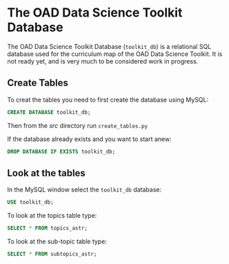 # The OAD Data Science Toolkit Database 

The OAD Data Science Toolkit Database (```toolkit_db```) is a relational SQL database used for the curriculum map of the OAD Data Science Toolkit. It is not ready yet, and is very much to be considered work in progress.

## Create Tables

To creat the tables you need to first create the database using MySQL:

```SQL
CREATE DATABASE toolkit_db;
```

Then from the _src_ directory run ```create_tables.py```

If the database already exists and you want to start anew:

```SQL
DROP DATABASE IF EXISTS toolkit_db;
```

## Look at the tables

In the MySQL window select the ```toolkit_db``` database:

```SQL
USE toolkit_db;
```

To look at the topics table type:
```SQL
SELECT * FROM topics_astr;
```

To look at the sub-topic table type:
```SQL
SELECT * FROM subtopics_astr;
```